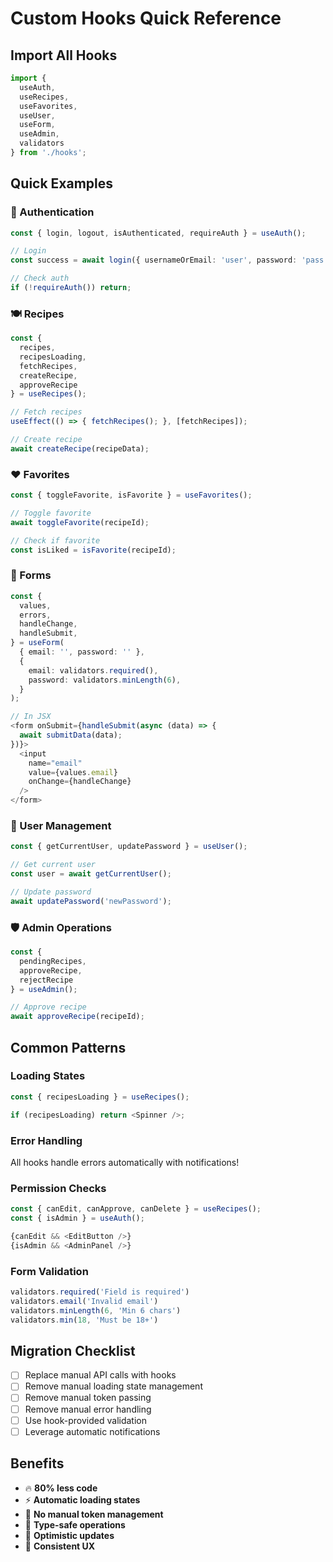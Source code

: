 # Custom Hooks Quick Reference

## Import All Hooks
```typescript
import { 
  useAuth, 
  useRecipes, 
  useFavorites, 
  useUser, 
  useForm, 
  useAdmin, 
  validators 
} from './hooks';
```

## Quick Examples

### 🔐 Authentication
```typescript
const { login, logout, isAuthenticated, requireAuth } = useAuth();

// Login
const success = await login({ usernameOrEmail: 'user', password: 'pass' });

// Check auth
if (!requireAuth()) return;
```

### 🍽️ Recipes
```typescript
const { 
  recipes, 
  recipesLoading, 
  fetchRecipes, 
  createRecipe, 
  approveRecipe 
} = useRecipes();

// Fetch recipes
useEffect(() => { fetchRecipes(); }, [fetchRecipes]);

// Create recipe
await createRecipe(recipeData);
```

### ❤️ Favorites
```typescript
const { toggleFavorite, isFavorite } = useFavorites();

// Toggle favorite
await toggleFavorite(recipeId);

// Check if favorite
const isLiked = isFavorite(recipeId);
```

### 📝 Forms
```typescript
const {
  values,
  errors,
  handleChange,
  handleSubmit,
} = useForm(
  { email: '', password: '' },
  {
    email: validators.required(),
    password: validators.minLength(6),
  }
);

// In JSX
<form onSubmit={handleSubmit(async (data) => {
  await submitData(data);
})}>
  <input 
    name="email" 
    value={values.email} 
    onChange={handleChange} 
  />
</form>
```

### 👤 User Management
```typescript
const { getCurrentUser, updatePassword } = useUser();

// Get current user
const user = await getCurrentUser();

// Update password
await updatePassword('newPassword');
```

### 🛡️ Admin Operations
```typescript
const { 
  pendingRecipes, 
  approveRecipe, 
  rejectRecipe 
} = useAdmin();

// Approve recipe
await approveRecipe(recipeId);
```

## Common Patterns

### Loading States
```typescript
const { recipesLoading } = useRecipes();

if (recipesLoading) return <Spinner />;
```

### Error Handling
All hooks handle errors automatically with notifications!

### Permission Checks
```typescript
const { canEdit, canApprove, canDelete } = useRecipes();
const { isAdmin } = useAuth();

{canEdit && <EditButton />}
{isAdmin && <AdminPanel />}
```

### Form Validation
```typescript
validators.required('Field is required')
validators.email('Invalid email')
validators.minLength(6, 'Min 6 chars')
validators.min(18, 'Must be 18+')
```

## Migration Checklist

- [ ] Replace manual API calls with hooks
- [ ] Remove manual loading state management  
- [ ] Remove manual token passing
- [ ] Remove manual error handling
- [ ] Use hook-provided validation
- [ ] Leverage automatic notifications

## Benefits
- 🔥 **80% less code**
- ⚡ **Automatic loading states**
- 🚀 **No manual token management**
- 🎯 **Type-safe operations**
- 🔄 **Optimistic updates**
- 📱 **Consistent UX**